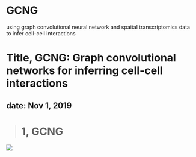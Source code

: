# GCNG
using graph convolutional neural network and spaital transcriptomics data to infer cell-cell interactions
# Title, GCNG: Graph convolutional networks for inferring cell-cell interactions
## date: Nov 1, 2019

># 1, GCNG
![](https://raw.githubusercontent.com/xiaoyeye/CNNC/master/New%20Bitmap%20Image.bmp)
